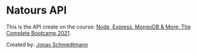 # Natours API

This is the API create on the course: [Node, Express, MongoDB & More: The Complete Bootcamp 2021](https://www.udemy.com/course/nodejs-express-mongodb-bootcamp/).

Created by: [Jonas Schmedtmann](https://www.udemy.com/user/jonasschmedtmann/)